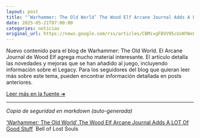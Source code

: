 ```yaml
---
layout: post
title: "‘Warhammer: The Old World’ The Wood Elf Arcane Journal Adds A LOT Of Good Stuff - Bell of Lost Souls"
date: 2025-05-21T07:00:00
categories: noticias
original_url: https://news.google.com/rss/articles/CBMivgFBVV95cUxNYWxQVmM4WWVHU0lVaWhBWEpUQTBnUFdjY0FnM1M5dk5Nd29Xelhvb3lpZGxweU02N3BPNGxEWnFaYzBSR1JSVWxNNjc0RXVsQm1Ldjg3b1M1ZzdXcUMyNjFDVEp5VHpVZlhqeFRvLUlwc1RQby16b3FEZDA5aUIxLUFZQ3BZbHdFOHdiWmdSQ2ZyUl9GYzBjT2ZzaUo4SXY2ZmdWVWU4d29iZXJTNXF1cHN2YW42d0Utd2pxanRn?oc=5
---
```


Nuevo contenido para el blog de Warhammer: The Old World. El Arcane Journal de Wood Elf agrega mucho material interesante. El artículo detalla las novedades y mejoras que se han añadido al juego, incluyendo información sobre el Legacy. Para los seguidores del blog que quieran leer más sobre este tema, pueden encontrar información detallada en posts anteriores.

[Leer más en la fuente ➜](https://news.google.com/rss/articles/CBMivgFBVV95cUxNYWxQVmM4WWVHU0lVaWhBWEpUQTBnUFdjY0FnM1M5dk5Nd29Xelhvb3lpZGxweU02N3BPNGxEWnFaYzBSR1JSVWxNNjc0RXVsQm1Ldjg3b1M1ZzdXcUMyNjFDVEp5VHpVZlhqeFRvLUlwc1RQby16b3FEZDA5aUIxLUFZQ3BZbHdFOHdiWmdSQ2ZyUl9GYzBjT2ZzaUo4SXY2ZmdWVWU4d29iZXJTNXF1cHN2YW42d0Utd2pxanRn?oc=5)

---
*Copia de seguridad en markdown (auto-generada)*

[‘Warhammer: The Old World’ The Wood Elf Arcane Journal Adds A LOT Of Good Stuff](https://news.google.com/rss/articles/CBMivgFBVV95cUxNYWxQVmM4WWVHU0lVaWhBWEpUQTBnUFdjY0FnM1M5dk5Nd29Xelhvb3lpZGxweU02N3BPNGxEWnFaYzBSR1JSVWxNNjc0RXVsQm1Ldjg3b1M1ZzdXcUMyNjFDVEp5VHpVZlhqeFRvLUlwc1RQby16b3FEZDA5aUIxLUFZQ3BZbHdFOHdiWmdSQ2ZyUl9GYzBjT2ZzaUo4SXY2ZmdWVWU4d29iZXJTNXF1cHN2YW42d0Utd2pxanRn?oc=5)  Bell of Lost Souls
